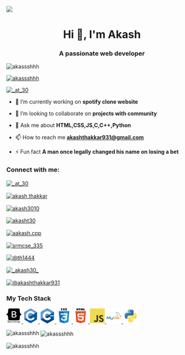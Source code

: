 ![](https://github.com/Akassshhh/Akash-Thakkar/blob/main/1.png)
<h1 align="center">Hi 👋, I'm Akash</h1>
<h3 align="center">A passionate web developer</h3>

<p align="left"> <img src="https://komarev.com/ghpvc/?username=akassshhh&label=Profile%20views&color=0e75b6&style=flat" alt="akassshhh" /> </p>

<p align="left"> <a href="https://github.com/ryo-ma/github-profile-trophy"><img src="https://github-profile-trophy.vercel.app/?username=akassshhh" alt="akassshhh" /></a> </p>

<p align="left"> <a href="https://twitter.com/_at_30" target="blank"><img src="https://img.shields.io/twitter/follow/_at_30?logo=twitter&style=for-the-badge" alt="_at_30" /></a> </p>

- 🔭 I’m currently working on **spotify clone website**

- 👯 I’m looking to collaborate on **projects with community**

- 💬 Ask me about **HTML,CSS,JS,C,C++,Python**

- 📫 How to reach me **akashthakkar931@gmail.com**

- ⚡ Fun fact **A man once legally changed his name on losing a bet**

<h3 align="left">Connect with me:</h3>
<p align="left">
<a href="https://twitter.com/_at_30" target="blank"><img align="center" src="https://raw.githubusercontent.com/rahuldkjain/github-profile-readme-generator/master/src/images/icons/Social/twitter.svg" alt="_at_30" height="30" width="40" /></a>
            
<a href="https://linkedin.com/in/akash thakkar" target="blank"><img align="center" src="https://raw.githubusercontent.com/rahuldkjain/github-profile-readme-generator/master/src/images/icons/Social/linked-in-alt.svg" alt="akash thakkar" height="30" width="40" /></a>
            
<a href="https://kaggle.com/akash3010" target="blank"><img align="center" src="https://raw.githubusercontent.com/rahuldkjain/github-profile-readme-generator/master/src/images/icons/Social/kaggle.svg" alt="akash3010" height="30" width="40" /></a>
            
<a href="https://fb.com/akasht30" target="blank"><img align="center" src="https://raw.githubusercontent.com/rahuldkjain/github-profile-readme-generator/master/src/images/icons/Social/facebook.svg" alt="akasht30" height="30" width="40" /></a>
            
<a href="https://instagram.com/aakash.css" target="blank"><img align="center" src="https://raw.githubusercontent.com/rahuldkjain/github-profile-readme-generator/master/src/images/icons/Social/instagram.svg" alt="aakash.cpp" height="30" width="40" /></a>
            
<a href="https://www.codechef.com/users/srmcse_335" target="blank"><img align="center" src="https://cdn.jsdelivr.net/npm/simple-icons@3.1.0/icons/codechef.svg" alt="srmcse_335" height="30" width="40" /></a>
            
<a href="https://www.hackerrank.com/@th1444" target="blank"><img align="center" src="https://raw.githubusercontent.com/rahuldkjain/github-profile-readme-generator/master/src/images/icons/Social/hackerrank.svg" alt="@th1444" height="30" width="40" /></a>
            
<a href="https://www.leetcode.com/_akash30_" target="blank"><img align="center" src="https://raw.githubusercontent.com/rahuldkjain/github-profile-readme-generator/master/src/images/icons/Social/leet-code.svg" alt="_akash30_" height="30" width="40" /></a>
            
<a href="https://www.hackerearth.com/@akashthakkar931" target="blank"><img align="center" src="https://raw.githubusercontent.com/rahuldkjain/github-profile-readme-generator/master/src/images/icons/Social/hackerearth.svg" alt="@akashthakkar931" height="30" width="40" /></a>
            
</p>

<h3 align="left">My Tech Stack</h3>
<p align="left">  <a href="https://getbootstrap.com" target="_blank" rel="noreferrer"> <img
            src="https://raw.githubusercontent.com/devicons/devicon/master/icons/bootstrap/bootstrap-plain-wordmark.svg"
            alt="bootstrap" width="40" height="40" /> </a> <a href="https://www.cprogramming.com/" target="_blank" rel="noreferrer"> <img src="https://raw.githubusercontent.com/devicons/devicon/master/icons/c/c-original.svg" alt="c" width="40" height="40"/> </a> <a href="https://www.w3schools.com/cpp/" target="_blank" rel="noreferrer"> <img src="https://raw.githubusercontent.com/devicons/devicon/master/icons/cplusplus/cplusplus-original.svg" alt="cplusplus" width="40" height="40"/> </a> <a href="https://www.w3schools.com/css/" target="_blank" rel="noreferrer"> <img src="https://raw.githubusercontent.com/devicons/devicon/master/icons/css3/css3-original-wordmark.svg" alt="css3" width="40" height="40"/> </a> <a href="https://www.w3.org/html/" target="_blank" rel="noreferrer"> <img src="https://raw.githubusercontent.com/devicons/devicon/master/icons/html5/html5-original-wordmark.svg" alt="html5" width="40" height="40"/> </a> <a href="https://developer.mozilla.org/en-US/docs/Web/JavaScript" target="_blank" rel="noreferrer"> <img src="https://raw.githubusercontent.com/devicons/devicon/master/icons/javascript/javascript-original.svg" alt="javascript" width="40" height="40"/> </a> <a href="https://www.mysql.com/" target="_blank" rel="noreferrer"> <img src="https://raw.githubusercontent.com/devicons/devicon/master/icons/mysql/mysql-original-wordmark.svg" alt="mysql" width="40" height="40"/> </a> <a href="https://www.python.org" target="_blank" rel="noreferrer"> <img src="https://raw.githubusercontent.com/devicons/devicon/master/icons/python/python-original.svg" alt="python" width="40" height="40"/> </a> </p>

<p><img align="left" src="https://github-readme-stats.vercel.app/api/top-langs?username=akassshhh&show_icons=true&locale=en&layout=compact" alt="akassshhh" /></p>

<p>&nbsp;<img align="center" src="https://github-readme-stats.vercel.app/api?username=akassshhh&show_icons=true&locale=en" alt="akassshhh" /></p>

<p><img align="center" src="https://github-readme-streak-stats.herokuapp.com/?user=akassshhh&" alt="akassshhh" /></p>
